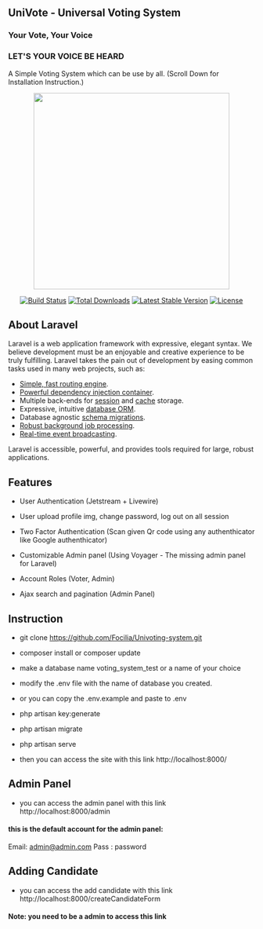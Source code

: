 ## UniVote - Universal Voting System
### Your Vote, Your Voice
### LET'S YOUR VOICE BE HEARD
A Simple Voting System which can be use by all.
(Scroll Down for Installation Instruction.)

<p align="center"><a href="https://laravel.com" target="_blank"><img src="https://raw.githubusercontent.com/laravel/art/master/logo-lockup/5%20SVG/2%20CMYK/1%20Full%20Color/laravel-logolockup-cmyk-red.svg" width="400"></a></p>

<p align="center">
<a href="https://travis-ci.org/laravel/framework"><img src="https://travis-ci.org/laravel/framework.svg" alt="Build Status"></a>
<a href="https://packagist.org/packages/laravel/framework"><img src="https://img.shields.io/packagist/dt/laravel/framework" alt="Total Downloads"></a>
<a href="https://packagist.org/packages/laravel/framework"><img src="https://img.shields.io/packagist/v/laravel/framework" alt="Latest Stable Version"></a>
<a href="https://packagist.org/packages/laravel/framework"><img src="https://img.shields.io/packagist/l/laravel/framework" alt="License"></a>
</p>

## About Laravel

Laravel is a web application framework with expressive, elegant syntax. We believe development must be an enjoyable and creative experience to be truly fulfilling. Laravel takes the pain out of development by easing common tasks used in many web projects, such as:

- [Simple, fast routing engine](https://laravel.com/docs/routing).
- [Powerful dependency injection container](https://laravel.com/docs/container).
- Multiple back-ends for [session](https://laravel.com/docs/session) and [cache](https://laravel.com/docs/cache) storage.
- Expressive, intuitive [database ORM](https://laravel.com/docs/eloquent).
- Database agnostic [schema migrations](https://laravel.com/docs/migrations).
- [Robust background job processing](https://laravel.com/docs/queues).
- [Real-time event broadcasting](https://laravel.com/docs/broadcasting).

Laravel is accessible, powerful, and provides tools required for large, robust applications.

## Features

* User Authentication (Jetstream + Livewire)

* User upload profile img, change password, log out on all session

* Two Factor Authentication (Scan given Qr code using any authenthicator like Google authenthicator)

* Customizable Admin panel (Using Voyager - The missing admin panel for Laravel)

* Account Roles (Voter, Admin)

* Ajax search and pagination (Admin Panel)

## Instruction

* git clone https://github.com/Focilia/Univoting-system.git

* composer install or composer update

* make a database name voting_system_test or a name of your choice

* modify the .env file with the name of database you created.

* or you can copy the .env.example and paste to .env

* php artisan key:generate

* php artisan migrate

* php artisan serve

* then you can access the site with this link http://localhost:8000/

## Admin Panel

* you can access the admin panel with this link http://localhost:8000/admin

#### this is the default account for the admin panel:

Email: admin@admin.com
Pass : password

## Adding Candidate

* you can access the add candidate with this link http://localhost:8000/createCandidateForm

#### Note: you need to be a admin to access this link
